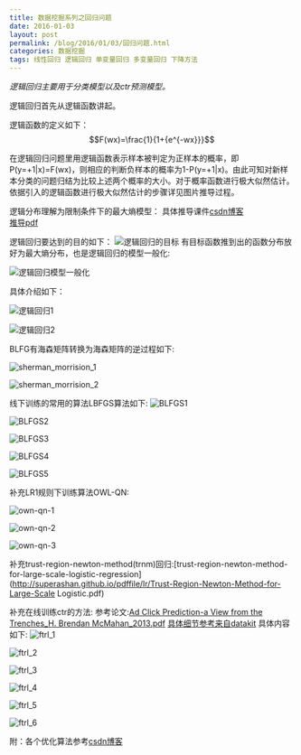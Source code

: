 ```yaml
---
title: 数据挖掘系列之回归问题
date: 2016-01-03
layout: post
permalink: /blog/2016/01/03/回归问题.html
categories: 数据挖掘
tags: 线性回归 逻辑回归 单变量回归 多变量回归 下降方法
---
```


*逻辑回归主要用于分类模型以及ctr预测模型。*
    
逻辑回归首先从逻辑函数讲起。

逻辑函数的定义如下：$$F(wx)=\frac{1}{1+{e^{-wx}}}$$

在逻辑回归问题里用逻辑函数表示样本被判定为正样本的概率，即P(y=+1|x)=F(wx)，则相应的判断负样本的概率为1-P(y=+1|x)。由此可知对新样本分类的问题归结为比较上述两个概率的大小。对于概率函数进行极大似然估计。依据引入的逻辑函数进行极大似然估计的步骤详见图片推导过程。 

逻辑分布理解为限制条件下的最大熵模型：
具体推导课件[csdn博客](http://blog.csdn.net/dp_bupt/article/details/50568392)    
[推导pdf](http://www.win-vector.com/dfi/LogisticRegressionMaxEnt.pdf)

逻辑回归要达到的目的如下：
![逻辑回归的目标](http://superashan.github.io/images/lr/lr_maxentroy.png)
有目标函数推到出的函数分布放好为最大熵分布，也是逻辑回归的模型一般化:

![逻辑回归模型一般化](http://superashan.github.io/images/lr/maxentroy2.png)

具体介绍如下：

![逻辑回归1](http://superashan.github.io/images/lr/lr-1.jpg)

![逻辑回归2](http://superashan.github.io/images/lr/lr-2.jpg)

BLFG有海森矩阵转换为海森矩阵的逆过程如下:

![sherman_morrision_1](http://superashan.github.io/images/lr/sherman_morrision_1.jpg)

![sherman_morrision_2](http://superashan.github.io/images/lr/sherman_morrision_2.jpg)

线下训练的常用的算法LBFGS算法如下:
![BLFGS1](http://superashan.github.io/images/lr/LBFGS_1.png)

![BLFGS2](http://superashan.github.io/images/lr/LBFGS_2.png)

![BLFGS3](http://superashan.github.io/images/lr/LBFGS_3.png)

![BLFGS4](http://superashan.github.io/images/lr/LBFGS_4.png)

![BLFGS5](http://superashan.github.io/images/lr/LBFGS_5.png)

补充LR1规则下训练算法OWL-QN:

![own-qn-1](http://superashan.github.io/images/lr/own-qn-1.png)

![own-qn-2](http://superashan.github.io/images/lr/own-qn-2.png)

![own-qn-3](http://superashan.github.io/images/lr/own-qn-3.png)

补充trust-region-newton-method(trnm)回归:[trust-region-newton-method-for-large-scale-logistic-regression](http://superashan.github.io/pdffile/lr/Trust-Region-Newton-Method-for-Large-Scale Logistic.pdf)

补充在线训练ctr的方法:
参考论文:[Ad Click Prediction-a View from the Trenches_H. Brendan McMahan_2013.pdf](http://superashan.github.io/pdffile/lr/ad-click-prediction.pdf)
[具体细节参考来自datakit](http://www.datakit.cn/blog/2016/05/11/ftrl.html)
具体内容如下:
![ftrl_1](http://superashan.github.io/images/lr/ftrl_1.png)

![ftrl_2](http://superashan.github.io/images/lr/ftrl_2.png)

![ftrl_3](http://superashan.github.io/images/lr/ftrl_3.png)

![ftrl_4](http://superashan.github.io/images/lr/ftrl_4.png)

![ftrl_5](http://superashan.github.io/images/lr/ftrl_5.png)

![ftrl_6](http://superashan.github.io/images/lr/ftrl_6.png)



附：各个优化算法参考[csdn博客](http://blog.csdn.net/langb2014/article/details/48915425)

                                                                                                                                                                                                                                                                                                                                                                                                                                                                                                                                                                                                                                                                                                                                                                                                                                                                                                                                                                                                                                                                                                                                                                                                                                                                                                                                                                                                                                                                                                                                                                                                                                                                                                                                                                                                                                                                                                                                                                                                                                                                                                                                                                                                                                                                                                                                                                                                                                                                                                                                                                                                                                                                                                                                                                                                                                                                                                                                                                                                                                                                                                                                                                                                                                                                                                                                                                                                                                                                                                                                                                                                                                                                                                                                                                                                                                                                                                                                                                                                                                                                                                                                                                                                                                                                                                                                                                                                                                                                                                                                                                                                                                                                                                                                                                                                                                                                                                                                                                                                                                                                                                                                                                                                                                                                                                                                                                                                                                                                                                                                                                                                                                                                                                                                                                                                                                                                                                                                                                                                                                                                                                                                                                                                                                                                                                                                                                                                                                                                                                                                                                                                                                                                                                                                                                                                                                                                                                                                                                                                                                                                                                                                                                                                                                                                                                                                                                                                                                                                                                                                                                                                                                                                                                                                                                                                                                                                                                                                                                                                                                                                                                                                                                                                                                                                                                          


